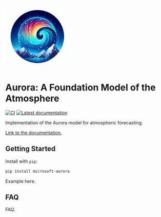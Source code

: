 <img src="assets/aurora.jpg" alt="Aurora logo" width="200"/>

# Aurora: A Foundation Model of the Atmosphere

[![CI](https://github.com/microsoft/Aurora/actions/workflows/ci.yaml/badge.svg)](https://github.com/microsoft/Aurora/actions/workflows/ci.yaml)
[![Latest documentation](https://img.shields.io/badge/docs-latest-blue.svg)](https://microsoft.github.io/aurora)

Implementation of the Aurora model for atmospheric forecasting.

[Link to the documentation.](https://microsoft.github.io/aurora)


## Getting Started

Install with `pip`:

```bash
pip install microsoft-aurora
```

Example here.


## FAQ

FAQ.
